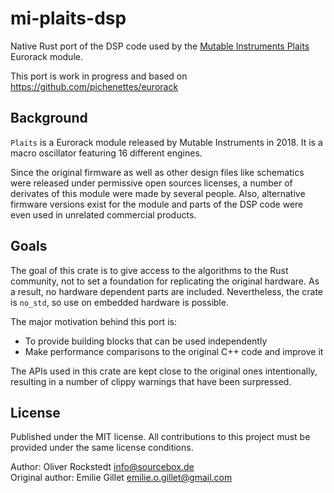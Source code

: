 # mi-plaits-dsp

Native Rust port of the DSP code used by the [Mutable Instruments Plaits](https://mutable-instruments.net/modules/plaits/) Eurorack module.

This port is work in progress and based on <https://github.com/pichenettes/eurorack>

## Background

`Plaits` is a Eurorack module released by Mutable Instruments in 2018. It is a macro oscillator featuring 16 different engines.

Since the original firmware as well as other design files like schematics were released under permissive open sources licenses, a number of derivates of this module were made by several people. Also, alternative firmware versions exist for the module and parts of the DSP code were even used in unrelated commercial products.

## Goals

The goal of this crate is to give access to the algorithms to the Rust community, not to set a foundation for replicating the original hardware. As a result, no hardware dependent parts are included. Nevertheless, the crate is `no_std`, so use on embedded hardware is possible.

The major motivation behind this port is:

- To provide building blocks that can be used independently
- Make performance comparisons to the original C++ code and improve it

The APIs used in this crate are kept close to the original ones intentionally, resulting in a number of clippy warnings that have been surpressed.

## License

Published under the MIT license. All contributions to this project must be provided under the same license conditions.

Author: Oliver Rockstedt <info@sourcebox.de>  
Original author: Emilie Gillet <emilie.o.gillet@gmail.com>
